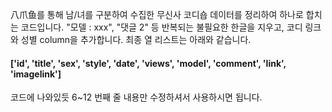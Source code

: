 八爪鱼를 통해 남/녀를 구분하여 수집한 무신사 코디숍 데이터를 정리하여 하나로 합치는 코드입니다.
"모델 : xxx", "댓글 2" 등 반복되는 불필요한 한글을 지우고, 코디 링크와 성별 column을 추가합니다.
최종 열 리스트는 아래와 같습니다.
#### ['id', 'title', 'sex', 'style', 'date', 'views', 'model', 'comment', 'link', 'imagelink']


코드에 나와있듯 6~12 번째 줄 내용만 수정하셔서 사용하시면 됩니다.

